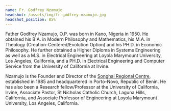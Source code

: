 ```yaml
---
name: Fr. Godfrey Nzamujo
headshot: /assets/img/fr-godfrey-nzamujo.jpg
headshot_position: 85%
---
```


Father Godfrey Nzamujo, O.P. was born in Kano, Nigeria in 1950. He obtained his B.A. in Modern Philosophy and Mathematics, his M.A. in Theology (Creation-Centered/Evolution Option) and his PH.D. in Economic Philosophy. He further obtained a Higher Diploma in Systems Engineering as well as a M.S. in Electrical Engineering at Loyola Marymount University, Los Angeles, California, and a PH.D. in Electrical Engineering and Computer Service from the University of California at Irvine.

Nzamujo is the Founder and Director of the [Songhai Regional Centre](http://www.songhai.org/index.php/en/home-en), established in 1985 and headquartered in Porto-Novo, Republic of Benin. He has also been a Research fellow/Professor at the University of California, Irvine, Associate Pastor, St Nicholas Catholic Church, Laguna Hills, California, and Associate Professor of Engineering at Loyola Marymount University, Los Angeles, California.
